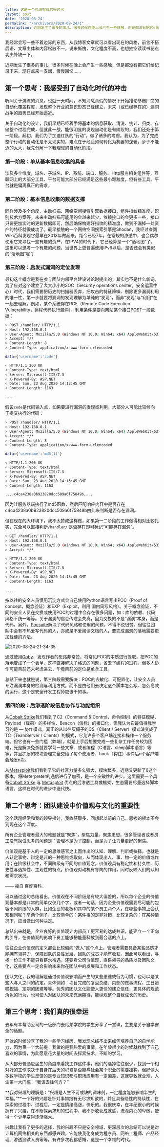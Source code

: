 ```yaml
---
title: 这是一个充满挑战的好时代
layout: post
date: '2020-08-24'
permalink: "/archivers/2020-08-24/1"
description: 近期发生了很多的事儿，很多时候在晚上会产生一些感触，但是都没有把它们给记录下来，现在点来一支烟，慢慢回忆……
---
```


我经常会写一些不着边际的东西，从我博客文章就可以看出现在的风格，前言不搭后语、文章主体和内容松散不一，说来惭愧，文化程度不高，也想抽空读读书花点功夫补缺一下。

近期发生了很多的事儿，很多时候在晚上会产生一些感触，但是都没有把它们给记录下来，现在点来一支烟，慢慢回忆……

## 第一个思考：我感受到了自动化时代的冲击

听闻关于演练的消息，也就一天时间，不知消息真假的情况下开始推论参赛厂商的自动化覆盖程度，发现整个行业的意识形态已经建立，未来（或已经存在的）漏洞战争的趋势已经开始逼近。

关于自动化的设计，我们早期已经着手将基本的信息获取、清洗、统计、归类、存储整个过程完成，但就此一战，能很明显的发现自动化是有阶段的，我们还处于第一阶段。起初，我们为了加速红队的“行动”，做了诸多的考虑。我认为，为了完成整个行动的自动化是不太现实的，难点在于经验如何转化为机器的逻辑。步子不能迈的太大，我先分解一下我理想的自动化阶段。

### 第一阶段：单从基本信息收集的具备

涉及多个维度，域名、子域名、IP、系统、端口、服务、Http服务相关组件等，互联网上的大部分工具、平台可能大部分已经满足这些最小颗粒度，但有些工具、平台就是偏离真正的需求。

### 第二阶段：基本信息收集的数据支撑

同样涉及多个角度，主动扫描、网络空间搜索引擎数据接口、组件指纹精准度、识别技术方案等。未来主动扫描可能用的会越来越少，依赖接口的会更多一些，接口只要更加实时的更新数据即可，然后确保构建好指纹的精准度，做到不漏掉一处资产的特征就很成功了。最早接触的一个网络空间搜索引擎是Shodan，我经过查阅Wiki百科发现它最早在2013年做起来，距今已经7年，在常规的渗透中，也会偶尔使用它来寻找一些有趣的资产，在IPV4的时代下，它已经算是一个“活地图”了，这里可以思考一个有趣的问题，当世界上更普遍使用IPv6以后，是否还会有类似的“活地图”呢？

### 第三阶段：启发式漏洞的定位发现

最初这个概念是我在参与团队内部平台建设讨论时提出的，其实也不是什么新词，为了应对这个建立了大大小小的SOC（Security operations center，安全运营中心）时代，我们需要把历史的扫描器丢弃，把攻击的特征降噪、剔除更多漏洞利用的唯一性，第一步就要将漏洞的发现理解为单纯的“发现”，而非“发现”与“利用”在一起去理解。例如，某个系统存在RCE（Remote Code Execution Vulnerability，远程代码执行漏洞），利用条件是要向网站某个接口POST一段数据：

```bash
> POST /handler/ HTTP/1.1
> Host: 192.168.0.1
> User-Agent: Mozilla/5.0 (Windows NT 10.0; Win64; x64) AppleWebKit/537.36 (KHTML, like Gecko) Chrome/84.0.4147.135 Safari/537.36
> Accept: */*
> Content-Length: 8
> Content-Type: application/x-www-form-urlencoded

data={'username':'code'}

< HTTP/1.1 200 OK
< Content-Type: text/html
< Server: Microsoft-IIS/7.5
< X-Powered-By: ASP.NET
< Date: Sun, 23 Aug 2020 14:13:45 GMT
< Content-Length: 1163

....
```

假设`code`是代码输入点，如果要进行漏洞的发现或利用，大部分人可能比较倾向于提交执行的代码：

```bash
> POST /handler/ HTTP/1.1
> Host: 192.168.0.1
> User-Agent: Mozilla/5.0 (Windows NT 10.0; Win64; x64) AppleWebKit/537.36 (KHTML, like Gecko) Chrome/84.0.4147.135 Safari/537.36
> Accept: */*
> Content-Length: 8
> Content-Type: application/x-www-form-urlencoded

data={'username':'md5(1)'}

< HTTP/1.1 200 OK
< Content-Type: text/html
< Server: Microsoft-IIS/7.5
< X-Powered-By: ASP.NET
< Date: Sun, 23 Aug 2020 14:13:45 GMT
< Content-Length: 1163

....c4ca4238a0b923820dcc509a6f75849b....
```

因为让服务器端执行了md5函数，然后匹配响应内容中是否存在c4ca4238a0b923820dcc509a6f75849b由此来判断是否存在漏洞。

但在现在的大环境下，我不太赞成这样做，如果第一二阶段的工作做得相对比较扎实，完全可以直接判断`/handler/` 是否存在即可标记“可能存在漏洞”。

```bash
> GET /handler/ HTTP/1.1
> Host: 192.168.0.1
> User-Agent: Mozilla/5.0 (Windows NT 10.0; Win64; x64) AppleWebKit/537.36 (KHTML, like Gecko) Chrome/84.0.4147.135 Safari/537.36
> Accept: */*

< HTTP/1.1 200 OK
< Content-Type: text/html
< Server: Microsoft-IIS/7.5
< X-Powered-By: ASP.NET
< Date: Sun, 23 Aug 2020 14:13:45 GMT
< Content-Length: 1163

....
```

按以往的安全人员惯用沉淀方式会自己使用Python语言写出POC（Proof of concept，概念验证）和EXP（Exploit，利用 国内简写风格）。关于概念验证，不同的安全人员在交换或使用POC的过程中会存在很多问题，如：库的依赖、代码风格不统一等等。关于漏洞的信息传递会失真，因为交换的不是“漏洞”本身，而是代码。另外，[Pocsuite](https://github.com/knownsec/Pocsuite)解决了代码风格和使用的问题，不得不说很赞。但往往团队中会有不热爱写代码的人，亦或是不爱阅读文档的人，要完成漏洞的落地需要更加轻便的方法。

![2020-08-24-21-34-35](https://rvn0xsy.oss-cn-shanghai.aliyuncs.com/ac14b3e6c4682e0c8b7a25820644c795.png)

通过使用[Goby](https://gobies.org/#dl)，发现作者的思路非常赞，将常见POC的本质进行提取，把POC的落地变成了一个表单，这样直接解决了格式的问题，省去了编程的过程，但多人协作可能目前还未考虑进去，毕竟目前的定位是单兵工具。

总结下来也就是说，第三阶段需要解决：POC的去敏化、可配置化，让安全人员专注漏洞本身的检测与利用方式，而不是由他们去决定这个脚本怎么写、怎么高效的运行，这个是安全开发工程师应该干的事。

### 第四阶段：后渗透阶段信息协作与功能组织

从[Cobalt Strike](https://www.cobaltstrike.com/)我们看到了C2（Command & Control，命令控制）的特征模糊、Payload（载荷）的多样性、Beacon（信标）的接口化，但我认为它最值得我学习的是 — 协作模式。真正的从以往灰鸽子的CS（Client / Server）模式演变成了TC（TeamServer / Clients）的模式，它允许多个客户端连接和操作一个服务端。但它也有一些门槛（弊端），就是上手后想要完成一些复杂工作任务较为困难，光是解决免杀就要学习一些文章、或者编程（C语言、sleep脚本语言）等等，并且扩展的模块管理完全交给了每个使用者，hook（钩住）事件后n个客户端会触发n次。

从[Metasploit](https://github.com/rapid7/metasploit-framework)我们看到了它的社区力量多么强大，模块繁多，近期又更新了6这个版本，将Meterpreter的通信进行了加密，是一个突破性的进步。这里需要一个具备[Cobalt Strike](https://www.cobaltstrike.com/) 与 [Metasploit](https://github.com/rapid7/metasploit-framework) 优点的后渗透工具或框架，生态需要尽量选择脚本语言，这样在时代的进步中迭代快。

## 第二个思考：团队建设中价值观与文化的重要性

这个话题经常和我的领导探讨，我收获颇多，回想起以前的自己，思考的根本不会到现在这个深度。

所有企业管理者最大的难题就是“聚焦”，聚焦力量、聚焦思想，很多管理者或者员工没有换位思考的问题是：管理不是为了控制，而是为了让力量更好的聚焦。

价值观是基于人的一定的思维感官之上而作出的认知、理解、判断或抉择，也就是人认定事物、辩定是非的一种思维或取向，从而体现出人、事、物一定的价值或作用；在阶级社会中，不同阶级有不同的价值观念。价值观具有稳定性和持久性、历史性与选择性、主观性的特点。价值观对动机有导向的作用，同时反映人们的认知和需求状况。

—— 摘自 百度百科。

可以通过这句总结看出，价值观在不同阶级是有较大偏差的，所以每个企业的价值观基本都是非常的简单仅仅几个字，或者一句话，因为企业价值观需要尽可能的包容不同阶级的人群，比如企业的老板和其中的某个员工两个人，在哪些事物上会认知相同呢？举两个例子，比较简单的：某件事的是非对错，比较复杂的：在某种情况下，应当做出何种决定。

总结出来就是，企业良好的价值观让内部员工更容易的达成共识，能建立一个正向的引导，在价值观的影响下员工能够把能量释放到最合适的点上。

往往企业价值观的定义都会比较偏向“做人”这个点上，管理者需要具备某些品质才能拥有领导力、保障团队的良性发展，团队的成员才能有收获。因此可以看出，寻找一份工作不能只看薪水待遇，还要看公司价值观，直系领导的品质以及团队文化，这些要点一定会影响未来你在团队中的发展和工作状态。

团队文化，我的理解是通过价值观影响而产生的某些思维或行为习惯，也可以是某些人与人之间的约定。具体例如：项目完成的复盘总结、内部的做事流程、生日蛋糕祝福、定期的团建等等。优秀的团队文化能使人更快的建立信任，更具体的规范角色的行为，也可使人对团队的未来充满期待，能纵观整个自我成长的历史。

## 第三个思考：我们真的很幸运

去年有幸帮助公司的一级部门去给某学院的学生分享了一堂课，主要是关于自学安全的话题。

开始的时候分享了我的一些学习经历，我发现总结不出来如何培养自己的自学能力，因为第一个大前提：我做的是我热爱的事情，在年龄很小的时候就找到了自己喜欢的事情，为此愿意花大量的时间去探索技术，不断的学习。

从大部分普通应届生的角度来看找工作这件事，他们的选择往往很少，找到一个相对好的工作取决于自身在后天的积累是否能与社会某个职业的需要挂钩，但好像大多数学校的学生反馈的是专业知识都与职场应用有一定偏差，这就导致就业难，人生第一大门槛：“我该去往何方？”

**我对兴趣的理解是：“兴趣是人生不可或缺的调味剂，一定程度能够影响半生的幸福。”**一个好的兴趣是针对事物抱有无尽求知欲的，并且具备隐性的持续性，在探索的过程中、过程后，一定是情绪高涨，快乐的。我很庆幸，在年纪很小的时候拥有了兴趣，在不断探索求知的过程中，我不断收获成就感，洗涤内心的卑微，使得一个少年变得逐渐强大。

兴趣让我有了更多的选择，我的兴趣不只是安全领域，更深层次的总结可以说是对计算机网络相关的东西都感兴趣，它能使我化身成为程序员、网络工程师、产品经理、渗透测试人员等等。有许多次我都感慨，这是一个幸福的时代。